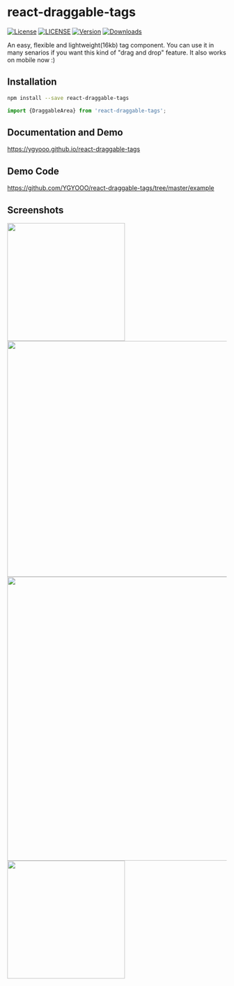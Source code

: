 # react-draggable-tags
[![License](https://img.shields.io/badge/license-MIT-green.svg)](LICENSE)
[![LICENSE](https://img.shields.io/badge/license-Anti%20996-blue.svg)](https://github.com/996icu/996.ICU/blob/master/LICENSE)
[![Version](https://img.shields.io/badge/npm-v0.3.5-red.svg)](https://www.npmjs.com/package/react-draggable-tags)
[![Downloads](https://img.shields.io/badge/downloads-800%2Fmonth-9cf.svg)](https://www.npmjs.com/package/react-draggable-tags)

An easy, flexible and lightweight(16kb) tag component. You can use it in many senarios if you want this kind of "drag and drop" feature.
It also works on mobile now :)

## Installation
```sh
npm install --save react-draggable-tags
```

```js
import {DraggableArea} from 'react-draggable-tags';
```

## Documentation and Demo
https://ygyooo.github.io/react-draggable-tags

## Demo Code
https://github.com/YGYOOO/react-draggable-tags/tree/master/example

## Screenshots
<img src="https://github.com/YGYOOO/react-draggable-tags/raw/master/imgs/AddAddDelete.gif" width="270">
<img src="https://github.com/YGYOOO/react-draggable-tags/raw/master/imgs/CrossAreaDrag.gif" width="540">
<img src="https://github.com/YGYOOO/react-draggable-tags/raw/master/imgs/TagsInTags.gif" width="650">
<img src="https://github.com/YGYOOO/react-draggable-tags/raw/master/imgs/DraggableList.gif" width="270">
